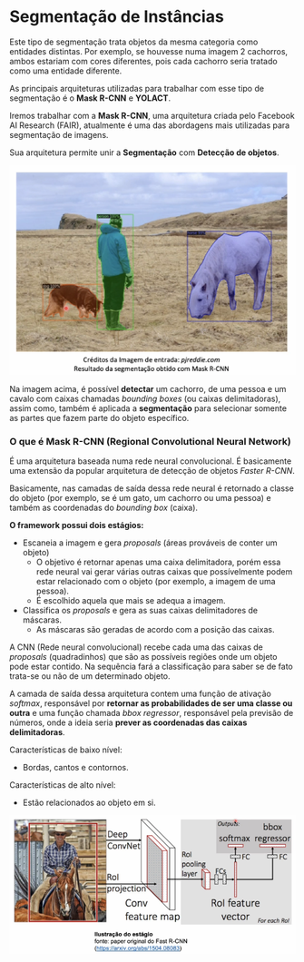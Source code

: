 # Segmentação de Instâncias

Este tipo de segmentação trata objetos da mesma categoria como entidades distintas. Por exemplo, se houvesse numa imagem 2 cachorros, ambos estariam com cores diferentes, pois cada cachorro seria tratado como uma entidade diferente.

As principais arquiteturas utilizadas para trabalhar com esse tipo de segmentação é o **Mask R-CNN** e **YOLACT**.

Iremos trabalhar com a **Mask R-CNN**, uma arquitetura criada pelo Facebook AI Research (FAIR), atualmente é uma das abordagens mais utilizadas para segmentação de imagens.

Sua arquitetura permite unir a **Segmentação** com **Detecção de objetos**.

![Segmentacao de instancias](readme_images/image.png)

Na imagem acima, é possível **detectar** um cachorro, de uma pessoa e um cavalo com caixas chamadas *bounding boxes* (ou caixas delimitadoras), assim como, também é aplicada a **segmentação** para selecionar somente as partes que fazem parte do objeto específico.

### **O que é Mask R-CNN (Regional Convolutional Neural Network)**

É uma arquitetura baseada numa rede neural convolucional. É basicamente uma extensão da popular arquitetura de detecção de objetos *Faster R-CNN*.

Basicamente, nas camadas de saída dessa rede neural é retornado a classe do objeto (por exemplo, se é um gato, um cachorro ou uma pessoa) e também as coordenadas do *bounding box* (caixa).

**O framework possui dois estágios:**
- Escaneia a imagem e gera *proposals* (áreas prováveis de conter um objeto)
    - O objetivo é retornar apenas uma caixa delimitadora, porém essa rede neural vai gerar várias outras caixas que possívelmente podem estar relacionado com o objeto (por exemplo, a imagem de uma pessoa).
    - É escolhido aquela que mais se adequa a imagem.
- Classifica os *proposals* e gera as suas caixas delimitadores de máscaras.
    - As máscaras são geradas de acordo com a posição das caixas.

A CNN (Rede neural convolucional) recebe cada uma das caixas de *proposals* (quadradinhos) que são as possíveis regiões onde um objeto pode estar contido. Na sequência fará a classificação para saber se de fato trata-se ou não de um determinado objeto.

A camada de saída dessa arquitetura contem uma função de ativação *softmax*, responsável por **retornar as probabilidades de ser uma classe ou outra** e uma função chamada *bbox regressor*, responsável pela previsão de números, onde a ideia seria **prever as coordenadas das caixas delimitadoras**.

Características de baixo nível:
- Bordas, cantos e contornos.

Características de alto nível:
- Estão relacionados ao objeto em si.

![Arquitetura Mask R-CNN](readme_images/image-1.png)